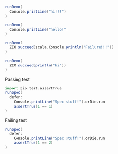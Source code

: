 
```scala mdoc
runDemo(
  Console.printLine("hi!!!")
)
```

```scala mdoc
runDemo(
  Console.printLine("hello!")
)
```


```scala mdoc
runDemo(
  ZIO.succeed(scala.Console.println("Failure!!!"))
)
```
          

```scala mdoc
runDemo(
  ZIO.succeed(println("hi"))
)
```

Passing test
```scala mdoc
import zio.test.assertTrue
runSpec(
  defer:
    Console.printLine("Spec stuff!").orDie.run
    assertTrue(1 == 1)
)
```
Failing test
```scala mdoc
runSpec(
  defer:
    Console.printLine("Spec stuff!").orDie.run
    assertTrue(1 == 2)
)
```
